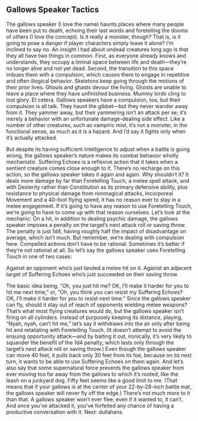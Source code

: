 ## Gallows Speaker Tactics


The gallows speaker (I love the name) haunts places where many people have been put to death, echoing their last words and foretelling the dooms of others (I love the concept). Is it really a monster, though? That is, is it going to pose a danger if player characters simply leave it alone?
I’m inclined to say no. An insight I had about undead creatures long ago is that they all have two things in common. First, as everyone already knows and understands, they occupy a liminal space between life and death—they’re no longer alive and not yet dead. Second, the transition to this space imbues them with a compulsion, which causes them to engage in repetitive and often illogical behavior. Skeletons keep going through the motions of their prior lives. Ghouls and ghasts devour the living. Ghosts are unable to leave a place where they have unfinished business. Mummy lords cling to lost glory. Et cetera.
Gallows speakers have a compulsion, too, but their compulsion is all talk. They haunt the gibbet—but they never wander away from it. They yammer away, but their yammering isn’t an attack per se; it’s merely a behavior with an unfortunate damage-dealing side effect. Like a number of other creatures, such as vampiric mist, it’s not a monster, in the functional sense, as much as it is a hazard. And I’d say it fights only when it’s actually attacked.

But despite its having sufficient Intelligence to adjust when a battle is going wrong, the gallows speaker’s nature makes its combat behavior wholly mechanistic. Suffering Echoes is a reflexive action that it takes when a sentient creature comes close enough to it. There’s no recharge on this action, so the gallows speaker takes it again and again. Why shouldn’t it? It deals more damage by far than Foretelling Touch, a melee spell attack, and with Dexterity rather than Constitution as its primary defensive ability, plus resistance to physical damage from nonmagical attacks, Incorporeal Movement and a 40-foot flying speed, it has no reason ever to stay in a melee engagement.
If it’s going to have any reason to use Foretelling Touch, we’re going to have to come up with that reason ourselves. Let’s look at the mechanic: On a hit, in addition to dealing psychic damage, the gallows speaker imposes a penalty on the target’s next attack roll or saving throw. The penalty is just 1d4, having roughly half the impact of disadvantage on average, which isn’t much. But remember, we’re dealing with compulsion here. Compelled actions don’t have to be rational. Sometimes it’s better if they’re not rational at all.
So let’s say the gallows speaker uses Foretelling Touch in one of two cases:

Against an opponent who’s just landed a melee hit on it.
Against an adjacent target of Suffering Echoes who’s just succeeded on their saving throw.

The basic idea being, “Oh, you just hit me? OK, I’ll make it harder for you to hit me next time,” or, “Oh, you think you can resist my Suffering Echoes? OK, I’ll make it harder for you to resist next time.”
Since the gallows speaker can fly, should it stay out of reach of opponents wielding melee weapons? That’s what most flying creatures would do, but the gallows speaker isn’t firing on all cylinders. Instead of purposely keeping its distance, playing, “Nyah, nyah, can’t hit me,” let’s say it withdraws into the air only after being hit and retaliating with Foretelling Touch. (It doesn’t attempt to avoid the ensuing opportunity attack—and by baiting it out, ironically, it’s very likely to squander the benefit of the 1d4 penalty, which lasts only through the target’s next attack roll or saving throw.) Even though the gallows speaker can move 40 feet, it pulls back only 30 feet from its foe, because on its next turn, it wants to be able to use Suffering Echoes on them again. And let’s also say that some supernatural force prevents the gallows speaker from ever moving too far away from the gallows to which it’s rooted, like the leash on a junkyard dog. Fifty feet seems like a good limit to me. (That means that if your gallows is at the center of your 22-by-28-inch battle mat, the gallows speaker will never fly off the edge.)
There’s not much more to it than that. A gallows speaker won’t ever flee; even if it wanted to, it can’t. And once you’ve attacked it, you’ve forfeited any chance of having a productive conversation with it.
Next: dullahans.
